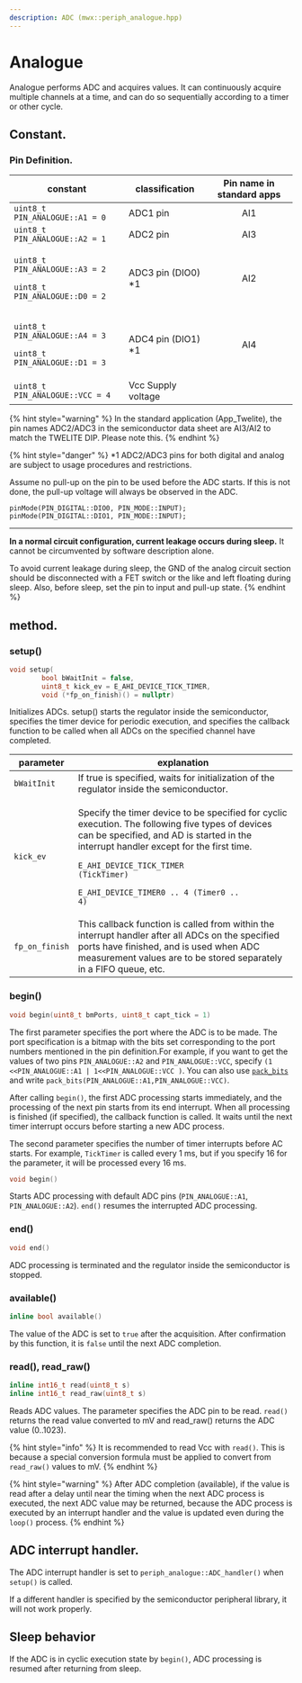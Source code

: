 ```yaml
---
description: ADC (mwx::periph_analogue.hpp)
---
```


# Analogue

Analogue performs ADC and acquires values. It can continuously acquire multiple channels at a time, and can do so sequentially according to a timer or other cycle.

## Constant.

### Pin Definition.

| constant                                                                                         | classification      | Pin name in standard apps |
| ------------------------------------------------------------------------------------------------ | ------------------- | :-----------------------: |
| `uint8_t PIN_ANALOGUE::A1 = 0`                                                                   | ADC1 pin            |            AI1            |
| `uint8_t PIN_ANALOGUE::A2 = 1`                                                                   | ADC2 pin            |            AI3            |
| <p><code>uint8_t PIN_ANALOGUE::A3 = 2</code></p><p><code>uint8_t PIN_ANALOGUE::D0 = 2</code></p> | ADC3 pin (DIO0) \*1 |            AI2            |
| <p><code>uint8_t PIN_ANALOGUE::A4 = 3</code></p><p><code>uint8_t PIN_ANALOGUE::D1 = 3</code></p> | ADC4 pin (DIO1) \*1 |            AI4            |
| `uint8_t PIN_ANALOGUE::VCC = 4`                                                                  | Vcc Supply voltage  |                           |

{% hint style="warning" %}
In the standard application (App\_Twelite), the pin names ADC2/ADC3 in the semiconductor data sheet are AI3/AI2 to match the TWELITE DIP. Please note this.
{% endhint %}

{% hint style="danger" %}
\*1 ADC2/ADC3 pins for both digital and analog are subject to usage procedures and restrictions.

Assume no pull-up on the pin to be used before the ADC starts. If this is not done, the pull-up voltage will always be observed in the ADC.

```
pinMode(PIN_DIGITAL::DIO0, PIN_MODE::INPUT); 
pinMode(PIN_DIGITAL::DIO1, PIN_MODE::INPUT);
```

****

**In a normal circuit configuration, current leakage occurs during sleep.** It cannot be circumvented by software description alone.

To avoid current leakage during sleep, the GND of the analog circuit section should be disconnected with a FET switch or the like and left floating during sleep. Also, before sleep, set the pin to input and pull-up state.
{% endhint %}



## method.

### setup()

```cpp
void setup(
        bool bWaitInit = false,
        uint8_t kick_ev = E_AHI_DEVICE_TICK_TIMER,
        void (*fp_on_finish)() = nullptr) 
```

Initializes ADCs. setup() starts the regulator inside the semiconductor, specifies the timer device for periodic execution, and specifies the callback function to be called when all ADCs on the specified channel have completed.

| parameter      | explanation                                                                                                                                                                                                                                                                                                        |
| -------------- | ------------------------------------------------------------------------------------------------------------------------------------------------------------------------------------------------------------------------------------------------------------------------------------------------------------------ |
| `bWaitInit`    | If true is specified, waits for initialization of the regulator inside the semiconductor.                                                                                                                                                                                                                          |
| `kick_ev`      | <p>Specify the timer device to be specified for cyclic execution. The following five types of devices can be specified, and AD is started in the interrupt handler except for the first time.</p><p><code>E_AHI_DEVICE_TICK_TIMER (TickTimer)</code></p><p><code>E_AHI_DEVICE_TIMER0 .. 4 (Timer0 .. 4)</code></p> |
| `fp_on_finish` | This callback function is called from within the interrupt handler after all ADCs on the specified ports have finished, and is used when ADC measurement values are to be stored separately in a FIFO queue, etc.                                                                                                  |



### begin()

```cpp
void begin(uint8_t bmPorts, uint8_t capt_tick = 1)
```

The first parameter specifies the port where the ADC is to be made. The port specification is a bitmap with the bits set corresponding to the port numbers mentioned in the pin definition.For example, if you want to get the values of two pins `PIN_ANALOGUE::A2` and `PIN_ANALOGUE::VCC`, specify `(1 <<PIN_ANALOGUE::A1 | 1<<PIN_ANALOGUE::VCC )`. You can also use [`pack_bits`](../functions-1/utility/pack\_bits.md) and write `pack_bits(PIN_ANALOGUE::A1,PIN_ANALOGUE::VCC)`.

After calling `begin()`, the first ADC processing starts immediately, and the processing of the next pin starts from its end interrupt. When all processing is finished (if specified), the callback function is called. It waits until the next timer interrupt occurs before starting a new ADC process.

The second parameter specifies the number of timer interrupts before AC starts. For example, `TickTimer` is called every 1 ms, but if you specify 16 for the parameter, it will be processed every 16 ms.

```cpp
void begin()
```

Starts ADC processing with default ADC pins (`PIN_ANALOGUE::A1`, `PIN_ANALOGUE::A2`). `end()` resumes the interrupted ADC processing.



### end()

```cpp
void end()
```

ADC processing is terminated and the regulator inside the semiconductor is stopped.



### available()

```cpp
inline bool available()
```

The value of the ADC is set to `true` after the acquisition. After confirmation by this function, it is `false` until the next ADC completion.



### read(), read\_raw()

```cpp
inline int16_t read(uint8_t s)
inline int16_t read_raw(uint8_t s)
```

Reads ADC values. The parameter specifies the ADC pin to be read. `read()` returns the read value converted to mV and read\_raw() returns the ADC value (0..1023).

{% hint style="info" %}
It is recommended to read Vcc with `read()`. This is because a special conversion formula must be applied to convert from `read_raw()` values to mV.
{% endhint %}

{% hint style="warning" %}
After ADC completion (available), if the value is read after a delay until near the timing when the next ADC process is executed, the next ADC value may be returned, because the ADC process is executed by an interrupt handler and the value is updated even during the `loop()` process.
{% endhint %}



## ADC interrupt handler.

The ADC interrupt handler is set to `periph_analogue::ADC_handler()` when `setup()` is called.

If a different handler is specified by the semiconductor peripheral library, it will not work properly.



## Sleep behavior

If the ADC is in cyclic execution state by `begin()`, ADC processing is resumed after returning from sleep.
